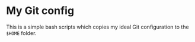 # My Git config
This is a simple bash scripts which copies my ideal Git configuration to 
the `$HOME` folder.



